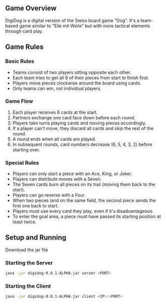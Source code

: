 ## Game Overview
DigiDog is a digital version of the Swiss board game "Dog". It's a team-based game similar to "Eile mit Weile" but with more tactical elements through card play.

## Game Rules

### Basic Rules
- Teams consist of two players sitting opposite each other.
- Each team tries to get all 8 of their pieces from start to finish first.
- Players move pieces clockwise around the board using cards.
- Only teams can win, not individual players.

### Game Flow
1. Each player receives 6 cards at the start.
2. Partners exchange one card face down before each round.
3. Players take turns playing cards and moving pieces accordingly.
4. If a player can't move, they discard all cards and skip the rest of the round.
5. A round ends when all cards are played.
6. In subsequent rounds, card numbers decrease (6, 5, 4, 3, 2) before starting over.

### Special Rules
- Players can only start a piece with an Ace, King, or Joker.
- Players can distribute moves with a Seven. 
- The Seven cards burn all pieces on its trail (moving them back to the start).
- Players can go reverse with a Four.
- When two pieces land on the same field, the second piece sends the first one back to start.
- Players must use every card they play, even if it's disadvantageous.
- To enter the goal area, a piece must have passed its starting position at least twice.

## Setup and Running

Download the jar file

### Starting the Server

```sh
java -jar digidog-0.0.1-ALPHA.jar server <PORT>
```

### Starting the Client
```sh
java -jar digidog-0.0.1-ALPHA.jar client <IP>:<PORT>
```